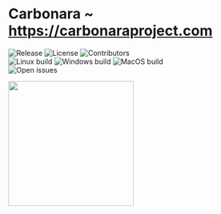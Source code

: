 # Carbonara ~ https://carbonaraproject.com

![Release](https://img.shields.io/badge/release-v1.0.0-blue.svg)
![License](https://img.shields.io/badge/license-MIT-blue.svg)
![Contributors](https://img.shields.io/badge/contributors-6-blue.svg)
<br>
![Linux build](https://img.shields.io/badge/Linux%20build-passing-brightgreen.svg)
![Windows build](https://img.shields.io/badge/Windows%20build-passing-brightgreen.svg)
![MacOS build](https://img.shields.io/badge/Mac%20OS%20build-passing-brightgreen.svg)
<br>
![Open issues](https://img.shields.io/badge/issues-9%20open-yellow.svg)

<!-- Logo -->
<img src="https://raw.githubusercontent.com/andreafioraldi/Carbonara/master/logo.png?token=AVouS_klzgRoJbiCIcVWfPJActXWETOUks5auVrCwA%3D%3D" width="250px">
